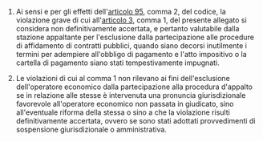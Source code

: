 1. Ai sensi e per gli effetti dell'[articolo 95](/index.html?article=articolo-95&version=1), comma 2, del codice, la violazione grave di cui all'[articolo 3](/index.html?article=allegato-2.10-articolo-3&version=1), comma 1, del presente allegato si considera non definitivamente accertata, e pertanto valutabile dalla stazione appaltante per l'esclusione dalla partecipazione alle procedure di affidamento di contratti pubblici, quando siano decorsi inutilmente i termini per adempiere all'obbligo di pagamento e l'atto impositivo o la cartella di pagamento siano stati tempestivamente impugnati.

2. Le violazioni di cui al comma 1 non rilevano ai fini dell'esclusione dell'operatore economico dalla partecipazione alla procedura d'appalto se in relazione alle stesse è intervenuta una pronuncia giurisdizionale favorevole all'operatore economico non passata in giudicato, sino all'eventuale riforma della stessa o sino a che la violazione risulti definitivamente accertata, ovvero se sono stati adottati provvedimenti di sospensione giurisdizionale o amministrativa.